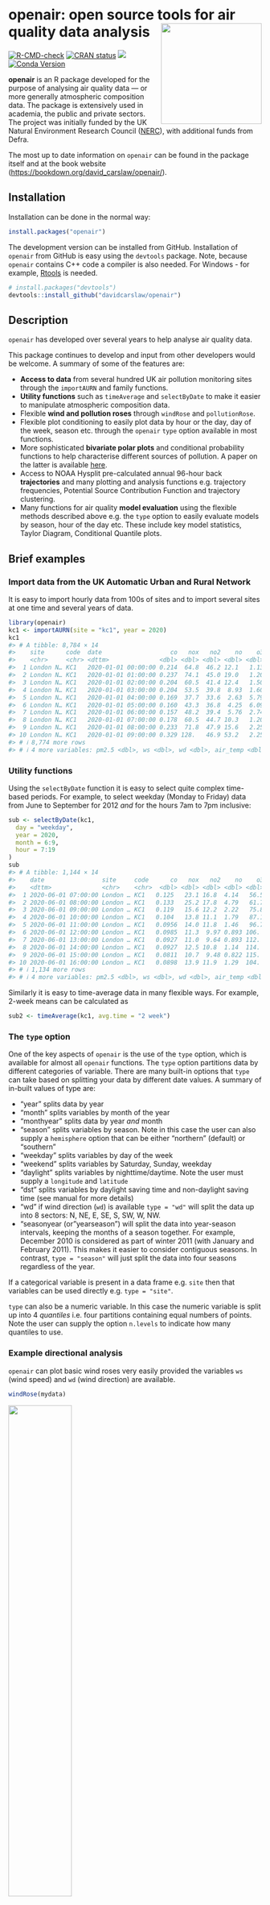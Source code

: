 
<!-- README.md is generated from README.Rmd. Please edit that file -->

# openair: open source tools for air quality data analysis <img src="man/figures/logo.png" align="right" height="200"/>

<!-- badges: start -->

[![R-CMD-check](https://github.com/davidcarslaw/openair/workflows/R-CMD-check/badge.svg)](https://github.com/davidcarslaw/openair/actions)
[![CRAN
status](https://www.r-pkg.org/badges/version/openair)](https://CRAN.R-project.org/package=openair)
![](http://cranlogs.r-pkg.org/badges/grand-total/openair) [![Conda
Version](https://img.shields.io/conda/vn/conda-forge/r-openair.svg)](https://anaconda.org/conda-forge/r-openair)
<!-- badges: end -->

**openair** is an R package developed for the purpose of analysing air
quality data — or more generally atmospheric composition data. The
package is extensively used in academia, the public and private sectors.
The project was initially funded by the UK Natural Environment Research
Council ([NERC](https://www.ukri.org/councils/nerc/)), with additional
funds from Defra.

The most up to date information on `openair` can be found in the package
itself and at the book website
(<https://bookdown.org/david_carslaw/openair/>).

## Installation

Installation can be done in the normal way:

``` r
install.packages("openair")
```

The development version can be installed from GitHub. Installation of
`openair` from GitHub is easy using the `devtools` package. Note,
because `openair` contains C++ code a compiler is also needed. For
Windows - for example,
[Rtools](https://cran.r-project.org/bin/windows/Rtools/) is needed.

``` r
# install.packages("devtools")
devtools::install_github("davidcarslaw/openair")
```

## Description

`openair` has developed over several years to help analyse air quality
data.

This package continues to develop and input from other developers would
be welcome. A summary of some of the features are:

- **Access to data** from several hundred UK air pollution monitoring
  sites through the `importAURN` and family functions.
- **Utility functions** such as `timeAverage` and `selectByDate` to make
  it easier to manipulate atmospheric composition data.
- Flexible **wind and pollution roses** through `windRose` and
  `pollutionRose`.
- Flexible plot conditioning to easily plot data by hour or the day, day
  of the week, season etc. through the `openair` `type` option available
  in most functions.
- More sophisticated **bivariate polar plots** and conditional
  probability functions to help characterise different sources of
  pollution. A paper on the latter is available
  [here](https://www.sciencedirect.com/science/article/pii/S1364815214001339).
- Access to NOAA Hysplit pre-calculated annual 96-hour back
  **trajectories** and many plotting and analysis functions e.g.
  trajectory frequencies, Potential Source Contribution Function and
  trajectory clustering.
- Many functions for air quality **model evaluation** using the flexible
  methods described above e.g. the `type` option to easily evaluate
  models by season, hour of the day etc. These include key model
  statistics, Taylor Diagram, Conditional Quantile plots.

## Brief examples

### Import data from the UK Automatic Urban and Rural Network

It is easy to import hourly data from 100s of sites and to import
several sites at one time and several years of data.

``` r
library(openair)
kc1 <- importAURN(site = "kc1", year = 2020)
kc1
#> # A tibble: 8,784 × 14
#>    site      code  date                   co   nox   no2    no    o3   so2  pm10
#>    <chr>     <chr> <dttm>              <dbl> <dbl> <dbl> <dbl> <dbl> <dbl> <dbl>
#>  1 London N… KC1   2020-01-01 00:00:00 0.214  64.8  46.2 12.1   1.13    NA  41.8
#>  2 London N… KC1   2020-01-01 01:00:00 0.237  74.1  45.0 19.0   1.20    NA  43  
#>  3 London N… KC1   2020-01-01 02:00:00 0.204  60.5  41.4 12.4   1.50    NA  46.0
#>  4 London N… KC1   2020-01-01 03:00:00 0.204  53.5  39.8  8.93  1.60    NA  48.5
#>  5 London N… KC1   2020-01-01 04:00:00 0.169  37.7  33.6  2.63  5.79    NA  45.4
#>  6 London N… KC1   2020-01-01 05:00:00 0.160  43.3  36.8  4.25  6.09    NA  43.8
#>  7 London N… KC1   2020-01-01 06:00:00 0.157  48.2  39.4  5.76  2.74    NA  43.6
#>  8 London N… KC1   2020-01-01 07:00:00 0.178  60.5  44.7 10.3   1.20    NA  42.1
#>  9 London N… KC1   2020-01-01 08:00:00 0.233  71.8  47.9 15.6   2.25    NA  41.8
#> 10 London N… KC1   2020-01-01 09:00:00 0.329 128.   46.9 53.2   2.25    NA  37.6
#> # ℹ 8,774 more rows
#> # ℹ 4 more variables: pm2.5 <dbl>, ws <dbl>, wd <dbl>, air_temp <dbl>
```

### Utility functions

Using the `selectByDate` function it is easy to select quite complex
time-based periods. For example, to select weekday (Monday to Friday)
data from June to September for 2012 *and* for the hours 7am to 7pm
inclusive:

``` r
sub <- selectByDate(kc1,
  day = "weekday",
  year = 2020,
  month = 6:9,
  hour = 7:19
)
sub
#> # A tibble: 1,144 × 14
#>    date                site     code      co   nox   no2    no    o3   so2  pm10
#>    <dttm>              <chr>    <chr>  <dbl> <dbl> <dbl> <dbl> <dbl> <dbl> <dbl>
#>  1 2020-06-01 07:00:00 London … KC1   0.125   23.1 16.8  4.14   56.5  2.29  14.8
#>  2 2020-06-01 08:00:00 London … KC1   0.133   25.2 17.8  4.79   61.7  2.68  17.8
#>  3 2020-06-01 09:00:00 London … KC1   0.119   15.6 12.2  2.22   75.8  2.35  15.4
#>  4 2020-06-01 10:00:00 London … KC1   0.104   13.8 11.1  1.79   87.1  1.57  15.2
#>  5 2020-06-01 11:00:00 London … KC1   0.0956  14.0 11.8  1.46   96.7  1.44  11.4
#>  6 2020-06-01 12:00:00 London … KC1   0.0985  11.3  9.97 0.893 106.   1.44  11.9
#>  7 2020-06-01 13:00:00 London … KC1   0.0927  11.0  9.64 0.893 112.   2.03  11.8
#>  8 2020-06-01 14:00:00 London … KC1   0.0927  12.5 10.8  1.14  114.   2.81  11.9
#>  9 2020-06-01 15:00:00 London … KC1   0.0811  10.7  9.48 0.822 115.   2.88  10  
#> 10 2020-06-01 16:00:00 London … KC1   0.0898  13.9 11.9  1.29  104.   2.22   9.1
#> # ℹ 1,134 more rows
#> # ℹ 4 more variables: pm2.5 <dbl>, ws <dbl>, wd <dbl>, air_temp <dbl>
```

Similarly it is easy to time-average data in many flexible ways. For
example, 2-week means can be calculated as

``` r
sub2 <- timeAverage(kc1, avg.time = "2 week")
```

### The `type` option

One of the key aspects of `openair` is the use of the `type` option,
which is available for almost all `openair` functions. The `type` option
partitions data by different categories of variable. There are many
built-in options that `type` can take based on splitting your data by
different date values. A summary of in-built values of type are:

- “year” splits data by year
- “month” splits variables by month of the year
- “monthyear” splits data by year *and* month
- “season” splits variables by season. Note in this case the user can
  also supply a `hemisphere` option that can be either “northern”
  (default) or “southern”
- “weekday” splits variables by day of the week
- “weekend” splits variables by Saturday, Sunday, weekday
- “daylight” splits variables by nighttime/daytime. Note the user must
  supply a `longitude` and `latitude`
- “dst” splits variables by daylight saving time and non-daylight saving
  time (see manual for more details)
- “wd” if wind direction (`wd`) is available `type = "wd"` will split
  the data up into 8 sectors: N, NE, E, SE, S, SW, W, NW.
- “seasonyear (or”yearseason”) will split the data into year-season
  intervals, keeping the months of a season together. For example,
  December 2010 is considered as part of winter 2011 (with January and
  February 2011). This makes it easier to consider contiguous seasons.
  In contrast, `type = "season"` will just split the data into four
  seasons regardless of the year.

If a categorical variable is present in a data frame e.g. `site` then
that variables can be used directly e.g. `type = "site"`.

`type` can also be a numeric variable. In this case the numeric variable
is split up into 4 *quantiles* i.e. four partitions containing equal
numbers of points. Note the user can supply the option `n.levels` to
indicate how many quantiles to use.

### Example directional analysis

`openair` can plot basic wind roses very easily provided the variables
`ws` (wind speed) and `wd` (wind direction) are available.

``` r
windRose(mydata)
```

<img src="man/figures/README-windrose-1.png" width="50%" />

However, the real flexibility comes from being able to use the `type`
option.

``` r
windRose(mydata,
  type = "year",
  layout = c(4, 2)
)
```

<img src="man/figures/README-windrose2-1.png" width="100%" />

There are many flavours of bivariate polar plots, as described
[here](https://bookdown.org/david_carslaw/openair/sections/directional-analysis/polar-plots.html)
that are useful for understanding air pollution sources.

``` r
polarPlot(mydata,
  pollutant = "so2",
  statistic = "cpf",
  percentile = 90,
  cols = "YlGnBu"
)
```

<img src="man/figures/README-polarCPF-1.png" width="60%" />
